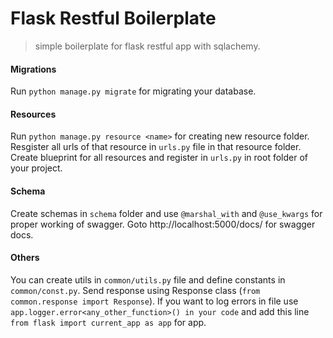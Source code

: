 # Flask Restful Boilerplate
> simple boilerplate for flask restful app with sqlachemy.
#### Migrations 
Run `python manage.py migrate` for migrating your database.
#### Resources 
Run `python manage.py resource <name>` for creating new resource folder. Resgister all urls of that resource in `urls.py` file in that resource folder. Create blueprint for all resources and register in `urls.py` in root folder of your project.

#### Schema 
Create schemas in `schema` folder and use `@marshal_with` and `@use_kwargs` for proper working of swagger. Goto http://localhost:5000/docs/ for swagger docs.
#### Others 
You can create utils in `common/utils.py` file and define constants in `common/const.py`.
Send response using Response class (`from common.response import Response`).
If you want to log errors in file use `app.logger.error<any_other_function>() in your code` and add this line `from flask import current_app as app` for app.

